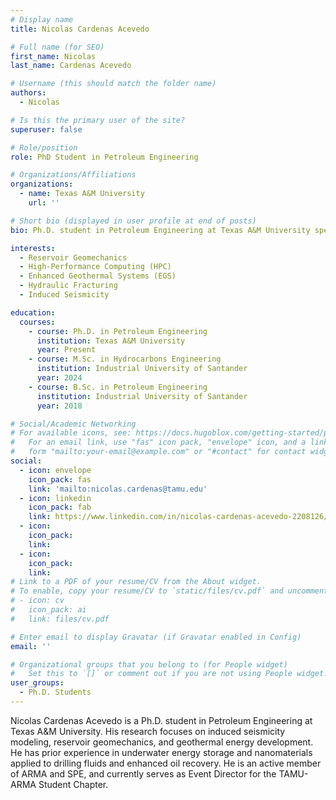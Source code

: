 ```yaml
---
# Display name
title: Nicolas Cardenas Acevedo

# Full name (for SEO)
first_name: Nicolas
last_name: Cardenas Acevedo

# Username (this should match the folder name)
authors:
  - Nicolas

# Is this the primary user of the site?
superuser: false

# Role/position
role: PhD Student in Petroleum Engineering

# Organizations/Affiliations
organizations:
  - name: Texas A&M University
    url: ''

# Short bio (displayed in user profile at end of posts)
bio: Ph.D. student in Petroleum Engineering at Texas A&M University specializing in reservoir geomechanics, geothermal energy, and induced seismicity modeling. Research experience spans compressed air energy storage, and the development of nanomaterials for enhance oil recovery and drilling fluids. I am enthusiastic about advancing sustainable energy solutions through geomechanical analysis, numerical modeling, and innovative problem-solving. Currently, I serve as a Research Assistant for the Utah FORGE project, focusing on large-scale numerical simulation and microseismic data analysis.

interests:
  - Reservoir Geomechanics
  - High-Performance Computing (HPC)
  - Enhanced Geothermal Systems (EGS) 
  - Hydraulic Fracturing
  - Induced Seismicity

education:
  courses:
    - course: Ph.D. in Petroleum Engineering
      institution: Texas A&M University
      year: Present
    - course: M.Sc. in Hydrocarbons Engineering
      institution: Industrial University of Santander
      year: 2024
    - course: B.Sc. in Petroleum Engineering
      institution: Industrial University of Santander
      year: 2018

# Social/Academic Networking
# For available icons, see: https://docs.hugoblox.com/getting-started/page-builder/#icons
#   For an email link, use "fas" icon pack, "envelope" icon, and a link in the
#   form "mailto:your-email@example.com" or "#contact" for contact widget.
social:
  - icon: envelope
    icon_pack: fas
    link: 'mailto:nicolas.cardenas@tamu.edu'
  - icon: linkedin
    icon_pack: fab
    link: https://www.linkedin.com/in/nicolas-cardenas-acevedo-2208126/
  - icon: 
    icon_pack: 
    link: 
  - icon: 
    icon_pack: 
    link: 
# Link to a PDF of your resume/CV from the About widget.
# To enable, copy your resume/CV to `static/files/cv.pdf` and uncomment the lines below.
# - icon: cv
#   icon_pack: ai
#   link: files/cv.pdf

# Enter email to display Gravatar (if Gravatar enabled in Config)
email: ''

# Organizational groups that you belong to (for People widget)
#   Set this to `[]` or comment out if you are not using People widget.
user_groups:
  - Ph.D. Students
---
```


Nicolas Cardenas Acevedo is a Ph.D. student in Petroleum Engineering at Texas A&M University. His research focuses on induced seismicity modeling, reservoir geomechanics, and geothermal energy development. He has prior experience in underwater energy storage and nanomaterials applied to drilling fluids and enhanced oil recovery. He is an active member of ARMA and SPE, and currently serves as Event Director for the TAMU-ARMA Student Chapter.

